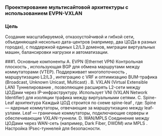 ### Проектирование мультисайтовой архитектуры с использованием EVPN-VXLAN
### Цель
Создание масштабируемой, отказоустойчивой и гибкой сети, объединяющей несколько дата-центров (например, два ЦОДа в разных городах), с поддержкой единых L2/L3 доменов, миграции виртуальных машин, балансировки нагрузки и автоматизации.

###1. Основные компоненты
A. EVPN (Ethernet VPN)
Контрольная плоскость , использующая BGP для обмена маршрутами между коммутаторами (VTEP).
Поддерживает многопоточность , маршрутизацию L2/L3 , интеграцию с VRF и оптимизацию BUM-трафика (Broadcast, Unknown Unicast, Multicast) .
B. VXLAN (Virtual Extensible LAN)
Туннелирование , позволяющее расширять L2-сети между ЦОДами через IP-инфраструктуру.
Использует VNI (VXLAN Network Identifier) для изоляции трафика между виртуальными сетями.
C. Spine-Leaf архитектура
Каждый ЦОД строится по схеме spine-leaf , где:
Spine — ядерные коммутаторы, отвечающие за маршрутизацию между leaf-узлами.
Leaf — граничные коммутаторы, подключающие серверы и обеспечивающие VXLAN-туннели.
D. WAN/MPLS
Соединение между ЦОДами через WAN-сеть (например, Dark Fiber, DWDM) или MPLS .
Настройка IPsec-туннелей для безопасности.
